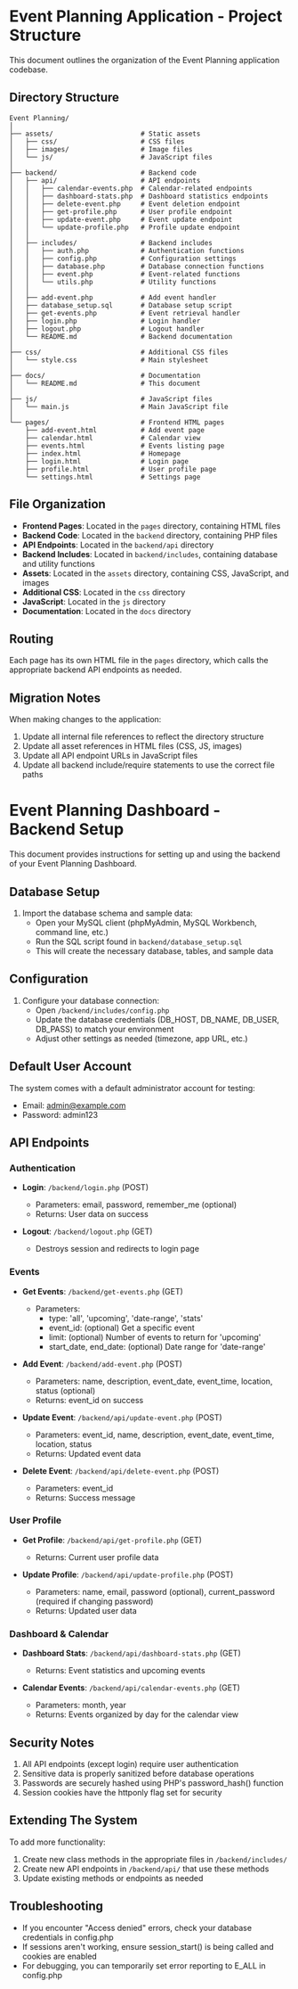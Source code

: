 # Event Planning Application - Project Structure

This document outlines the organization of the Event Planning application codebase.

## Directory Structure

```
Event Planning/
│
├── assets/                      # Static assets
│   ├── css/                     # CSS files
│   ├── images/                  # Image files
│   └── js/                      # JavaScript files
│
├── backend/                     # Backend code
│   ├── api/                     # API endpoints
│   │   ├── calendar-events.php  # Calendar-related endpoints
│   │   ├── dashboard-stats.php  # Dashboard statistics endpoints
│   │   ├── delete-event.php     # Event deletion endpoint
│   │   ├── get-profile.php      # User profile endpoint
│   │   ├── update-event.php     # Event update endpoint
│   │   └── update-profile.php   # Profile update endpoint
│   │
│   ├── includes/                # Backend includes
│   │   ├── auth.php             # Authentication functions
│   │   ├── config.php           # Configuration settings
│   │   ├── database.php         # Database connection functions
│   │   ├── event.php            # Event-related functions
│   │   └── utils.php            # Utility functions
│   │
│   ├── add-event.php            # Add event handler
│   ├── database_setup.sql       # Database setup script
│   ├── get-events.php           # Event retrieval handler
│   ├── login.php                # Login handler
│   ├── logout.php               # Logout handler
│   └── README.md                # Backend documentation
│
├── css/                         # Additional CSS files
│   └── style.css                # Main stylesheet
│
├── docs/                        # Documentation
│   └── README.md                # This document
│
├── js/                          # JavaScript files
│   └── main.js                  # Main JavaScript file
│
└── pages/                       # Frontend HTML pages
    ├── add-event.html           # Add event page
    ├── calendar.html            # Calendar view
    ├── events.html              # Events listing page
    ├── index.html               # Homepage
    ├── login.html               # Login page
    ├── profile.html             # User profile page
    └── settings.html            # Settings page
```

## File Organization

- **Frontend Pages**: Located in the `pages` directory, containing HTML files
- **Backend Code**: Located in the `backend` directory, containing PHP files
- **API Endpoints**: Located in the `backend/api` directory
- **Backend Includes**: Located in `backend/includes`, containing database and utility functions
- **Assets**: Located in the `assets` directory, containing CSS, JavaScript, and images
- **Additional CSS**: Located in the `css` directory
- **JavaScript**: Located in the `js` directory
- **Documentation**: Located in the `docs` directory

## Routing

Each page has its own HTML file in the `pages` directory, which calls the appropriate backend API endpoints as needed.

## Migration Notes

When making changes to the application:

1. Update all internal file references to reflect the directory structure
2. Update all asset references in HTML files (CSS, JS, images)
3. Update all API endpoint URLs in JavaScript files
4. Update all backend include/require statements to use the correct file paths

# Event Planning Dashboard - Backend Setup

This document provides instructions for setting up and using the backend of your Event Planning Dashboard.

## Database Setup

1. Import the database schema and sample data:
   - Open your MySQL client (phpMyAdmin, MySQL Workbench, command line, etc.)
   - Run the SQL script found in `backend/database_setup.sql`
   - This will create the necessary database, tables, and sample data

## Configuration

1. Configure your database connection:
   - Open `/backend/includes/config.php`
   - Update the database credentials (DB_HOST, DB_NAME, DB_USER, DB_PASS) to match your environment
   - Adjust other settings as needed (timezone, app URL, etc.)

## Default User Account

The system comes with a default administrator account for testing:

- Email: admin@example.com
- Password: admin123

## API Endpoints

### Authentication
- **Login**: `/backend/login.php` (POST)
  - Parameters: email, password, remember_me (optional)
  - Returns: User data on success

- **Logout**: `/backend/logout.php` (GET)
  - Destroys session and redirects to login page

### Events
- **Get Events**: `/backend/get-events.php` (GET)
  - Parameters: 
    - type: 'all', 'upcoming', 'date-range', 'stats'
    - event_id: (optional) Get a specific event
    - limit: (optional) Number of events to return for 'upcoming'
    - start_date, end_date: (optional) Date range for 'date-range'
  
- **Add Event**: `/backend/add-event.php` (POST)
  - Parameters: name, description, event_date, event_time, location, status (optional)
  - Returns: event_id on success

- **Update Event**: `/backend/api/update-event.php` (POST)
  - Parameters: event_id, name, description, event_date, event_time, location, status
  - Returns: Updated event data

- **Delete Event**: `/backend/api/delete-event.php` (POST)
  - Parameters: event_id
  - Returns: Success message

### User Profile
- **Get Profile**: `/backend/api/get-profile.php` (GET)
  - Returns: Current user profile data

- **Update Profile**: `/backend/api/update-profile.php` (POST)
  - Parameters: name, email, password (optional), current_password (required if changing password)
  - Returns: Updated user data

### Dashboard & Calendar
- **Dashboard Stats**: `/backend/api/dashboard-stats.php` (GET)
  - Returns: Event statistics and upcoming events

- **Calendar Events**: `/backend/api/calendar-events.php` (GET)
  - Parameters: month, year
  - Returns: Events organized by day for the calendar view

## Security Notes

1. All API endpoints (except login) require user authentication
2. Sensitive data is properly sanitized before database operations
3. Passwords are securely hashed using PHP's password_hash() function
4. Session cookies have the httponly flag set for security

## Extending The System

To add more functionality:

1. Create new class methods in the appropriate files in `/backend/includes/`
2. Create new API endpoints in `/backend/api/` that use these methods
3. Update existing methods or endpoints as needed

## Troubleshooting

- If you encounter "Access denied" errors, check your database credentials in config.php
- If sessions aren't working, ensure session_start() is being called and cookies are enabled
- For debugging, you can temporarily set error reporting to E_ALL in config.php